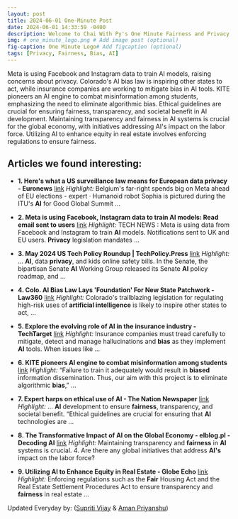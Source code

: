 ```yaml
---
layout: post
title: 2024-06-01 One-Minute Post
date: 2024-06-01 14:33:59 -0400
description: Welcome to Chai With Py's One Minute Fairness and Privacy, which aims to provide you the current happenings in the world of Fairness, Privacy, and AI.
img: # one_minute_logo.png # Add image post (optional)
fig-caption: One Minute Logo# Add figcaption (optional)
tags: [Privacy, Fairness, Bias, AI]
---
```


Meta is using Facebook and Instagram data to train AI models, raising concerns about privacy. Colorado's AI bias law is inspiring other states to act, while insurance companies are working to mitigate bias in AI tools. KITE pioneers an AI engine to combat misinformation among students, emphasizing the need to eliminate algorithmic bias. Ethical guidelines are crucial for ensuring fairness, transparency, and societal benefit in AI development. Maintaining transparency and fairness in AI systems is crucial for the global economy, with initiatives addressing AI's impact on the labor force. Utilizing AI to enhance equity in real estate involves enforcing regulations to ensure fairness.

## Articles we found interesting:

- **1. Here&#39;s what a US surveillance law means for European data <b>privacy</b> - Euronews** [link](https://www.euronews.com/next/2024/06/01/heres-what-a-us-surveillance-law-means-for-european-data-privacy)
_Highlight:_ Belgium&#39;s far-right spends big on Meta ahead of EU elections - expert &middot; Humanoid robot Sophia is pictured during the ITU&#39;s <b>AI</b> for Good Global Summit&nbsp;...

- **2. Meta is using Facebook, Instagram data to train <b>AI</b> models: Read email sent to users** [link](https://timesofindia.indiatimes.com/technology/tech-news/meta-is-using-facebook-instagram-data-to-train-ai-models-read-email-sent-to-users/articleshow/110620869.cms)
_Highlight:_ TECH NEWS : Meta is using data from Facebook and Instagram to train <b>AI</b> models. Notifications sent to UK and EU users. <b>Privacy</b> legislation mandates&nbsp;...

- **3. May 2024 US Tech Policy Roundup | TechPolicy.Press** [link](https://techpolicy.press/may-2024-us-tech-policy-roundup)
_Highlight:_ ... <b>AI</b>, data <b>privacy</b>, and kids online safety bills. In the Senate, the bipartisan Senate <b>AI</b> Working Group released its Senate <b>AI</b> policy roadmap, and&nbsp;...

- **4. Colo. <b>AI Bias</b> Law Lays &#39;Foundation&#39; For New State Patchwork - Law360** [link](https://www.law360.com/articles/1842194/colo-ai-bias-law-lays-foundation-for-new-state-patchwork)
_Highlight:_ Colorado&#39;s trailblazing legislation for regulating high-risk uses of <b>artificial intelligence</b> is likely to inspire other states to act,&nbsp;...

- **5. Explore the evolving role of <b>AI</b> in the insurance industry - TechTarget** [link](https://www.techtarget.com/searchenterpriseai/feature/Explore-the-evolving-role-of-AI-in-the-insurance-industry)
_Highlight:_ Insurance companies must tread carefully to mitigate, detect and manage hallucinations and <b>bias</b> as they implement <b>AI</b> tools. When issues like&nbsp;...

- **6. KITE pioneers <b>AI</b> engine to combat misinformation among students** [link](https://www.newindianexpress.com/states/kerala/2024/Jun/01/kite-pioneers-ai-engine-to-combat-misinformation-among-students)
_Highlight:_ “Failure to train it adequately would result in <b>biased</b> information dissemination. Thus, our aim with this project is to eliminate algorithmic <b>bias</b>,”&nbsp;...

- **7. Expert harps on ethical use of <b>AI</b> - The Nation Newspaper** [link](https://thenationonlineng.net/expert-harps-on-ethical-use-of-ai/)
_Highlight:_ ... <b>AI</b> development to ensure <b>fairness</b>, transparency, and societal benefit. “Ethical guidelines are crucial for ensuring that <b>AI</b> technologies are&nbsp;...

- **8. The Transformative Impact of <b>AI</b> on the Global Economy - elblog.pl - Decoding <b>AI</b>** [link](https://elblog.pl/2024/06/01/the-transformative-impact-of-ai-on-the-global-economy/)
_Highlight:_ Maintaining transparency and <b>fairness</b> in <b>AI</b> systems is crucial. 4. Are there any global initiatives that address <b>AI&#39;s</b> impact on the labor force?

- **9. Utilizing <b>AI</b> to Enhance Equity in Real Estate - Globe Echo** [link](https://globeecho.com/utilizing-ai-to-enhance-equity-in-real-estate/)
_Highlight:_ Enforcing regulations such as the <b>Fair</b> Housing Act and the Real Estate Settlement Procedures Act to ensure transparency and <b>fairness</b> in real estate&nbsp;...


Updated Everyday by: (<a href="https://supritivijay.github.io/">Supriti Vijay</a> & <a href="https://amanpriyanshu.github.io/">Aman Priyanshu</a>)

